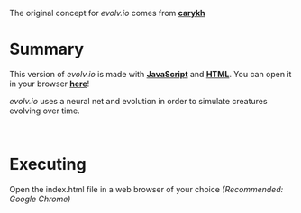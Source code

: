 The original concept for *evolv\.io* comes from **[carykh](https://www.youtube.com/watch?v=OLnv8QaEDL0)**

# Summary
This version of *evolv\.io* is made with **[JavaScript](https://developer.mozilla.org/en-US/docs/Web/JavaScript)** and **[HTML](https://developer.mozilla.org/en-US/docs/Web/HTML)**. You can open it in your browser **[here](https://rawgit.com/evolvio4all/evolvio4JavaScript/master/index.html)**!

*evolv\.io* uses a neural net and evolution in order to simulate creatures evolving over time.

&nbsp;

# Executing
Open the index.html file in a web browser of your choice *(Recommended: Google Chrome)*
